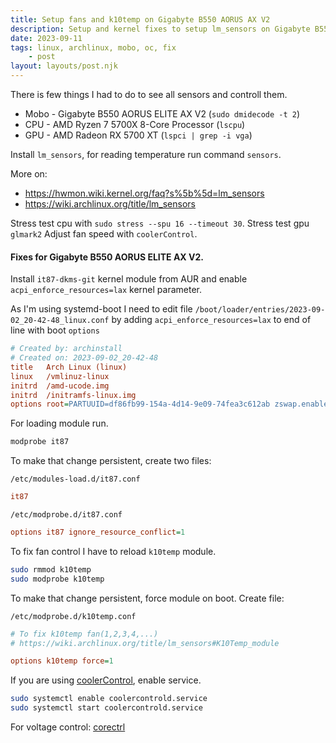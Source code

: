 ```yaml
---
title: Setup fans and k10temp on Gigabyte B550 AORUS AX V2
description: Setup and kernel fixes to setup lm_sensors on Gigabyte B550 AORUS ELITE AX V2 motherboard.
date: 2023-09-11
tags: linux, archlinux, mobo, oc, fix
    - post
layout: layouts/post.njk
---
```



There is few things I had to do to see all sensors and controll them.

* Mobo - Gigabyte B550 AORUS ELITE AX V2 (`sudo dmidecode -t 2`)
* CPU - AMD Ryzen 7 5700X 8-Core Processor (`lscpu`)
* GPU - AMD Radeon RX 5700 XT (`lspci | grep -i vga`)

Install `lm_sensors`, for reading temperature run command `sensors`.

More on:
* https://hwmon.wiki.kernel.org/faq?s%5b%5d=lm_sensors
* https://wiki.archlinux.org/title/lm_sensors

Stress test cpu with `sudo stress --spu 16 --timeout 30`.
Stress test gpu `glmark2`
Adjust fan speed with `coolerControl`.

#### Fixes for Gigabyte B550 AORUS ELITE AX V2.

Install `it87-dkms-git` kernel module from AUR and enable `acpi_enforce_resources=lax` kernel parameter.

As I'm using systemd-boot I need to edit file `/boot/loader/entries/2023-09-02_20-42-48_linux.conf` by adding `acpi_enforce_resources=lax` to end of line with boot `options`

```ini
# Created by: archinstall
# Created on: 2023-09-02_20-42-48
title   Arch Linux (linux)
linux   /vmlinuz-linux
initrd  /amd-ucode.img
initrd  /initramfs-linux.img
options root=PARTUUID=df86fb99-154a-4d14-9e09-74fea3c612ab zswap.enabled=0 rw rootfstype=ext4 acpi_enforce_resources=lax
```

For loading module run.

```bash
modprobe it87
```

To make that change persistent, create two files:

`/etc/modules-load.d/it87.conf`

```ini
it87
```

`/etc/modprobe.d/it87.conf`

```ini
options it87 ignore_resource_conflict=1
```

To fix fan control I have to reload `k10temp` module.

```bash
sudo rmmod k10temp
sudo modprobe k10temp
```

To make that change persistent, force module on boot. Create file:

`/etc/modprobe.d/k10temp.conf`

```ini
# To fix k10temp fan(1,2,3,4,...)
# https://wiki.archlinux.org/title/lm_sensors#K10Temp_module

options k10temp force=1
```

If you are using [coolerControl](https://gitlab.com/coolercontrol/coolercontrol), enable service.

```bash
sudo systemctl enable coolercontrold.service
sudo systemctl start coolercontrold.service
```

For voltage control: [corectrl](https://gitlab.com/corectrl/corectrl)

